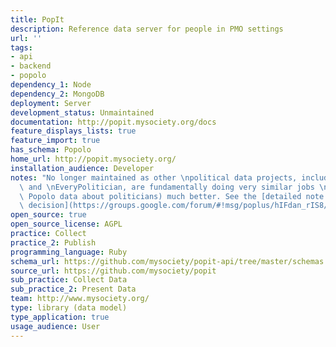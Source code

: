 ```yaml
---
title: PopIt
description: Reference data server for people in PMO settings
url: ''
tags:
- api
- backend
- popolo
dependency_1: Node
dependency_2: MongoDB
deployment: Server
development_status: Unmaintained
documentation: http://popit.mysociety.org/docs
feature_displays_lists: true
feature_import: true
has_schema: Popolo
home_url: http://popit.mysociety.org/
installation_audience: Developer
notes: "No longer maintained as other \npolitical data projects, including YourNextRepresentative\
  \ and \nEveryPolitician, are fundamentally doing very similar jobs \n(producing\
  \ Popolo data about politicians) much better. See the [detailed note about this\
  \ decision](https://groups.google.com/forum/#!msg/poplus/hIFdan_rIS8/36rx3dLPCQAJ)"
open_source: true
open_source_license: AGPL
practice: Collect
practice_2: Publish
programming_language: Ruby
schema_url: https://github.com/mysociety/popit-api/tree/master/schemas
source_url: https://github.com/mysociety/popit
sub_practice: Collect Data
sub_practice_2: Present Data
team: http://www.mysociety.org/
type: library (data model)
type_application: true
usage_audience: User
---
```

